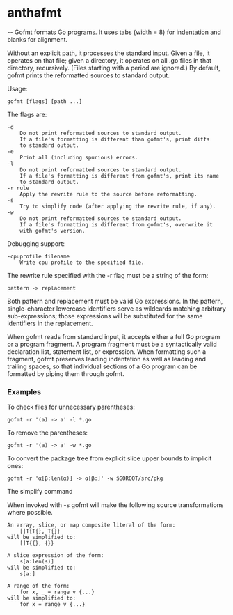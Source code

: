 # anthafmt
--
Gofmt formats Go programs. It uses tabs (width = 8) for indentation and blanks
for alignment.

Without an explicit path, it processes the standard input. Given a file, it
operates on that file; given a directory, it operates on all .go files in that
directory, recursively. (Files starting with a period are ignored.) By default,
gofmt prints the reformatted sources to standard output.

Usage:

    gofmt [flags] [path ...]

The flags are:

    -d
    	Do not print reformatted sources to standard output.
    	If a file's formatting is different than gofmt's, print diffs
    	to standard output.
    -e
    	Print all (including spurious) errors.
    -l
    	Do not print reformatted sources to standard output.
    	If a file's formatting is different from gofmt's, print its name
    	to standard output.
    -r rule
    	Apply the rewrite rule to the source before reformatting.
    -s
    	Try to simplify code (after applying the rewrite rule, if any).
    -w
    	Do not print reformatted sources to standard output.
    	If a file's formatting is different from gofmt's, overwrite it
    	with gofmt's version.

Debugging support:

    -cpuprofile filename
    	Write cpu profile to the specified file.

The rewrite rule specified with the -r flag must be a string of the form:

    pattern -> replacement

Both pattern and replacement must be valid Go expressions. In the pattern,
single-character lowercase identifiers serve as wildcards matching arbitrary
sub-expressions; those expressions will be substituted for the same identifiers
in the replacement.

When gofmt reads from standard input, it accepts either a full Go program or a
program fragment. A program fragment must be a syntactically valid declaration
list, statement list, or expression. When formatting such a fragment, gofmt
preserves leading indentation as well as leading and trailing spaces, so that
individual sections of a Go program can be formatted by piping them through
gofmt.


### Examples

To check files for unnecessary parentheses:

    gofmt -r '(a) -> a' -l *.go

To remove the parentheses:

    gofmt -r '(a) -> a' -w *.go

To convert the package tree from explicit slice upper bounds to implicit ones:

    gofmt -r 'α[β:len(α)] -> α[β:]' -w $GOROOT/src/pkg


The simplify command

When invoked with -s gofmt will make the following source transformations where
possible.

    An array, slice, or map composite literal of the form:
    	[]T{T{}, T{}}
    will be simplified to:
    	[]T{{}, {}}

    A slice expression of the form:
    	s[a:len(s)]
    will be simplified to:
    	s[a:]

    A range of the form:
    	for x, _ = range v {...}
    will be simplified to:
    	for x = range v {...}
